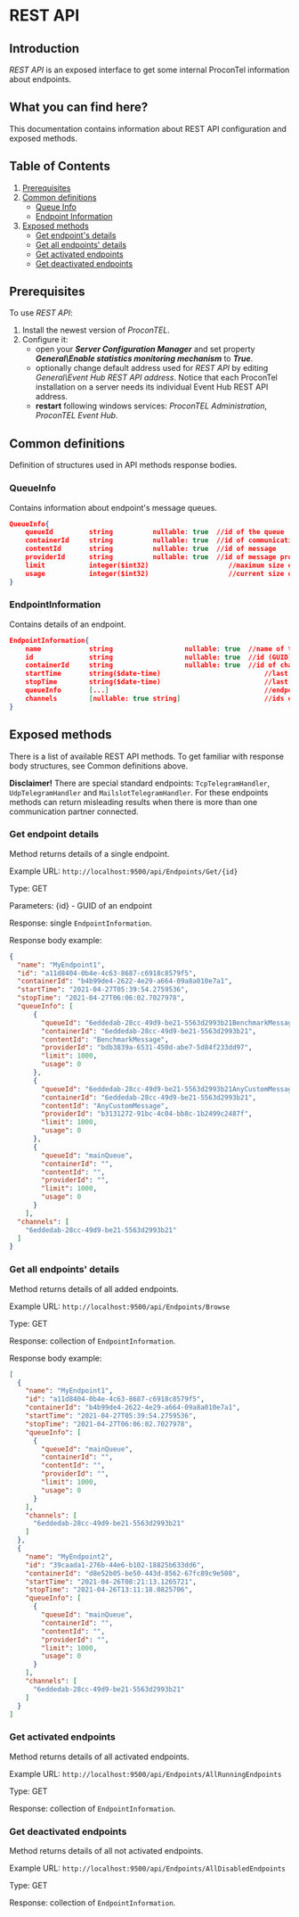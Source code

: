 # REST API

## Introduction

_REST API_ is an exposed interface to get some internal ProconTel information about endpoints.

## What you can find here?

This documentation contains information about REST API configuration and exposed methods. 

## Table of Contents

1. [Prerequisites](#prerequisites)
2. [Common definitions](#common-definitions)
	* [Queue Info](#common-definitions-queueinfo)
	* [Endpoint Information](#common-definitions-endpointinformation)
3. [Exposed methods](#exposed-methods)
	* [Get endpoint's details](#api-method-endpoints-get)
	* [Get all endpoints' details](#api-method-endpoints-browse)
	* [Get activated endpoints](#api-method-endpoints-allrunning)
	* [Get deactivated endpoints](#api-method-endpoints-alldisabled)

<div id='prerequisites'/>

## Prerequisites
To use _REST API_: 
1. Install the newest version of _ProconTEL_.
2. Configure it:
	* open your **_Server Configuration Manager_** and set property **_General\Enable statistics monitoring mechanism_** to **_True_**.  
	* optionally change default address used for _REST API_ by editing _General\Event Hub REST API address_. Notice that each ProconTel installation on a server needs its individual Event Hub REST API address.
	* **restart** following windows services: _ProconTEL Administration_, _ProconTEL Event Hub_.  

<div id='exposed-methods'/>

## Common definitions

<div id='common-definitions'/>

Definition of structures used in API methods response bodies.

<div id='common-definitions-queueinfo'/>


### QueueInfo
Contains information about endpoint's message queues.

```json
QueueInfo{
	queueId         string 			nullable: true  //id of the queue
	containerId     string 			nullable: true  //id of communication channel
	contentId       string 			nullable: true  //id of message
	providerId      string 			nullable: true  //id of message provider
	limit           integer($int32)                    //maximum size of the queue
	usage           integer($int32)                    //current size of the queue
}
``` 

<div id='common-definitions-endpointinformation'/>

### EndpointInformation
Contains details of an endpoint.

```json
EndpointInformation{
	name            string 					nullable: true  //name of the endpoint
	id              string 					nullable: true  //id (GUID) of the endpoint
	containerId     string 					nullable: true  //id of channel or pool
	startTime       string($date-time)                          //last activation date time
	stopTime        string($date-time)                          //last deactivation date time
	queueInfo       [...]                                       //endpoint message queues
	channels        [nullable: true string]                     //ids of available communication channels
}
```

<div id='exposed-methods'/>

## Exposed methods

<div id='api-method-endpoints-get'/>
There is a list of available REST API methods. 
To get familiar with response body structures, see Common definitions above.


**Disclaimer!**
There are special standard endpoints: `TcpTelegramHandler`, `UdpTelegramHandler` and `MailslotTelegramHandler`. 
For these endpoints methods can return misleading results when there is more than one communication partner connected.


### Get endpoint details
Method returns details of a single endpoint.

Example URL: `http://localhost:9500/api/Endpoints/Get/{id}`

Type: GET

Parameters: {id} - GUID of an endpoint

Response: single `EndpointInformation`.

Response body example:
```json
{
  "name": "MyEndpoint1",
  "id": "a11d8404-0b4e-4c63-8687-c6918c8579f5",
  "containerId": "b4b99de4-2622-4e29-a664-09a8a010e7a1",
  "startTime": "2021-04-27T05:39:54.2759536",
  "stopTime": "2021-04-27T06:06:02.7027978",
  "queueInfo": [
      {
        "queueId": "6eddedab-28cc-49d9-be21-5563d2993b21BenchmarkMessagebdb3839a-6531-450d-abe7-5d84f233dd97",
        "containerId": "6eddedab-28cc-49d9-be21-5563d2993b21",
        "contentId": "BenchmarkMessage",
        "providerId": "bdb3839a-6531-450d-abe7-5d84f233dd97",
        "limit": 1000,
        "usage": 0
      },
      {
        "queueId": "6eddedab-28cc-49d9-be21-5563d2993b21AnyCustomMessageb3131272-91bc-4c04-bb8c-1b2499c2487f",
        "containerId": "6eddedab-28cc-49d9-be21-5563d2993b21",
        "contentId": "AnyCustomMessage",
        "providerId": "b3131272-91bc-4c04-bb8c-1b2499c2487f",
        "limit": 1000,
        "usage": 0
      },
      {
        "queueId": "mainQueue",
        "containerId": "",
        "contentId": "",
        "providerId": "",
        "limit": 1000,
        "usage": 0
      }
    ],
  "channels": [
    "6eddedab-28cc-49d9-be21-5563d2993b21"
  ]
}
```

<div id='api-method-endpoints-browse'/>

### Get all endpoints' details
Method returns details of all added endpoints.

Example URL: `http://localhost:9500/api/Endpoints/Browse`

Type: GET

Response: collection of `EndpointInformation`.

Response body example:
```json
[
  {
    "name": "MyEndpoint1",
    "id": "a11d8404-0b4e-4c63-8687-c6918c8579f5",
    "containerId": "b4b99de4-2622-4e29-a664-09a8a010e7a1",
    "startTime": "2021-04-27T05:39:54.2759536",
    "stopTime": "2021-04-27T06:06:02.7027978",
    "queueInfo": [
      {
        "queueId": "mainQueue",
        "containerId": "",
        "contentId": "",
        "providerId": "",
        "limit": 1000,
        "usage": 0
      }
    ],
    "channels": [
      "6eddedab-28cc-49d9-be21-5563d2993b21"
    ]
  },
  {
    "name": "MyEndpoint2",
    "id": "39caada1-276b-44e6-b102-18825b633dd6",
    "containerId": "d8e52b05-be50-443d-8562-67fc89c9e508",
    "startTime": "2021-04-26T08:21:13.1265721",
    "stopTime": "2021-04-26T13:11:18.0825706",
    "queueInfo": [
      {
        "queueId": "mainQueue",
        "containerId": "",
        "contentId": "",
        "providerId": "",
        "limit": 1000,
        "usage": 0
      }
    ],
    "channels": [
      "6eddedab-28cc-49d9-be21-5563d2993b21"
    ]
  }
]
```

<div id='api-method-endpoints-allrunning'/>

### Get activated endpoints
Method returns details of all activated endpoints.

Example URL: `http://localhost:9500/api/Endpoints/AllRunningEndpoints`

Type: GET

Response: collection of `EndpointInformation`.

<div id='api-method-endpoints-alldisabled'/>

### Get deactivated endpoints
Method returns details of all not activated endpoints.

Example URL: `http://localhost:9500/api/Endpoints/AllDisabledEndpoints`

Type: GET

Response: collection of `EndpointInformation`.


